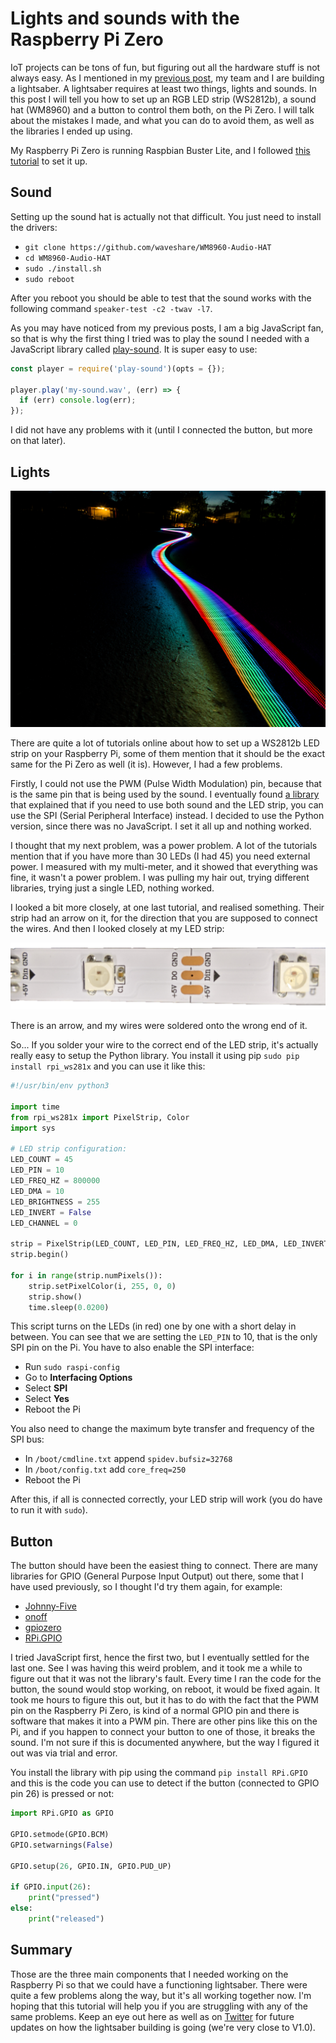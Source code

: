 # Lights and sounds with the Raspberry Pi Zero

IoT projects can be tons of fun, but figuring out all the hardware stuff is not always easy. As I mentioned in my [previous post](https://medium.com/@gerybbg/lightsaber-prototyping-with-the-nordic-thingy-52-890d54493b86), my team and I are building a lightsaber. A lightsaber requires at least two things, lights and sounds. In this post I will tell you how to set up an RGB LED strip (WS2812b), a sound hat (WM8960) and a button to control them both, on the Pi Zero. I will talk about the mistakes I made, and what you can do to avoid them, as well as the libraries I ended up using.

My Raspberry Pi Zero is running Raspbian Buster Lite, and I followed [this tutorial](https://www.losant.com/blog/getting-started-with-the-raspberry-pi-zero-w-without-a-monitor) to set it up.

## Sound

Setting up the sound hat is actually not that difficult. You just need to install the drivers:

- `git clone https://github.com/waveshare/WM8960-Audio-HAT`
- `cd WM8960-Audio-HAT`
- `sudo ./install.sh`
- `sudo reboot`

After you reboot you should be able to test that the sound works with the following command `speaker-test -c2 -twav -l7`.

As you may have noticed from my previous posts, I am a big JavaScript fan, so that is why the first thing I tried was to play the sound I needed with a JavaScript library called [play-sound](https://www.npmjs.com/package/play-sound). It is super easy to use:

```js
const player = require('play-sound')(opts = {});

player.play('my-sound.wav', (err) => {
  if (err) console.log(err);
});
```

I did not have any problems with it (until I connected the button, but more on that later).

## Lights

![RGB LED strip](images/lights.jpg "")

There are quite a lot of tutorials online about how to set up a WS2812b LED strip on your Raspberry Pi, some of them mention that it should be the exact same for the Pi Zero as well (it is). However, I had a few problems.

Firstly, I could not use the PWM (Pulse Width Modulation) pin, because that is the same pin that is being used by the sound. I eventually found [a library](https://github.com/jgarff/rpi_ws281x) that explained that if you need to use both sound and the LED strip, you can use the SPI (Serial Peripheral Interface) instead. I decided to use the Python version, since there was no JavaScript. I set it all up and nothing worked.

I thought that my next problem, was a power problem. A lot of the tutorials mention that if you have more than 30 LEDs (I had 45) you need external power. I measured with my multi-meter, and it showed that everything was fine, it wasn't a power problem. I was pulling my hair out, trying different libraries, trying just a single LED, nothing worked.

I looked a bit more closely, at one last tutorial, and realised something. Their strip had an arrow on it, for the direction that you are supposed to connect the wires. And then I looked closely at my LED strip:

![Close up of LED strip with arrow](images/close.png "")

There is an arrow, and my wires were soldered onto the wrong end of it.

So... If you solder your wire to the correct end of the LED strip, it's actually really easy to setup the Python library. You install it using pip `sudo pip install rpi_ws281x` and you can use it like this:

```python
#!/usr/bin/env python3

import time
from rpi_ws281x import PixelStrip, Color
import sys

# LED strip configuration:
LED_COUNT = 45
LED_PIN = 10
LED_FREQ_HZ = 800000
LED_DMA = 10
LED_BRIGHTNESS = 255
LED_INVERT = False
LED_CHANNEL = 0

strip = PixelStrip(LED_COUNT, LED_PIN, LED_FREQ_HZ, LED_DMA, LED_INVERT, LED_BRIGHTNESS, LED_CHANNEL)
strip.begin()

for i in range(strip.numPixels()):
    strip.setPixelColor(i, 255, 0, 0)
    strip.show()
    time.sleep(0.0200)
```

This script turns on the LEDs (in red) one by one with a short delay in between. You can see that we are setting the `LED_PIN` to 10, that is the only SPI pin on the Pi. You have to also enable the SPI interface:

- Run `sudo raspi-config`
- Go to **Interfacing Options**
- Select **SPI**
- Select **Yes**
- Reboot the Pi

You also need to change the maximum byte transfer and frequency of the SPI bus:

- In `/boot/cmdline.txt` append `spidev.bufsiz=32768`
- In `/boot/config.txt` add `core_freq=250`
- Reboot the Pi

After this, if all is connected correctly, your LED strip will work (you do have to run it with `sudo`).

## Button

The button should have been the easiest thing to connect. There are many libraries for GPIO (General Purpose Input Output) out there, some that I have used previously, so I thought I'd try them again, for example:

- [Johnny-Five](http://johnny-five.io/)
- [onoff](https://www.npmjs.com/package/onoff)
- [gpiozero](https://gpiozero.readthedocs.io/en/stable/index.html)
- [RPi.GPIO](https://pypi.org/project/RPi.GPIO/)

I tried JavaScript first, hence the first two, but I eventually settled for the last one. See I was having this weird problem, and it took me a while to figure out that it was not the library's fault. Every time I ran the code for the button, the sound would stop working, on reboot, it would be fixed again. It took me hours to figure this out, but it has to do with the fact that the PWM pin on the Raspberry Pi Zero, is kind of a normal GPIO pin and there is software that makes it into a PWM pin. There are other pins like this on the Pi, and if you happen to connect your button to one of those, it breaks the sound. I'm not sure if this is documented anywhere, but the way I figured it out was via trial and error.

You install the library with pip using the command `pip install RPi.GPIO` and this is the code you can use to detect if the button (connected to GPIO pin 26) is pressed or not:

```python
import RPi.GPIO as GPIO

GPIO.setmode(GPIO.BCM)
GPIO.setwarnings(False)

GPIO.setup(26, GPIO.IN, GPIO.PUD_UP)

if GPIO.input(26):
    print("pressed")
else:
    print("released")
```

## Summary

Those are the three main components that I needed working on the Raspberry Pi so that we could have a functioning lightsaber. There were quite a few problems along the way, but it's all working together now. I'm hoping that this tutorial will help you if you are struggling with any of the same problems. Keep an eye out here as well as on [Twitter](https://twitter.com/GerybBg) for future updates on how the lightsaber building is going (we're very close to V1.0).